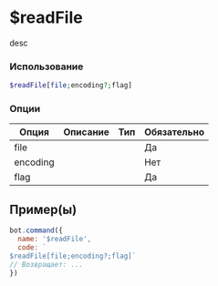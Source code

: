 # $readFile
desc
### Использование
```php
$readFile[file;encoding?;flag]
```

### Опции

| Опция | Описание | Тип | Обязательно |
|--------|-------------|------|----------|
| file |  |  | Да | 
| encoding |  |  | Нет | 
| flag |  |  | Да |
## Пример(ы)

```javascript
bot.command({
  name: '$readFile',
  code: `
$readFile[file;encoding?;flag]`
// Возвращает: ...
})
```